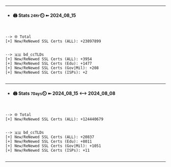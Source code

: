 

---
- #### 🖨️ **Stats** `24Hr`⏲️ ➼ 2024_08_15
```console


--> 🌐 Total
[+] New/ReNewed SSL Certs (ALL): +23897899


--> 🇧🇩 bd_ccTLDs
[+] New/ReNewed SSL Certs (ALL): +3954
[+] New/ReNewed SSL Certs (Edu): +1477
[+] New/ReNewed SSL Certs (Gov|Mil): +208
[+] New/ReNewed SSL Certs (ISPs): +2


```

---
- #### 🖨️ **Stats** `7Days`⏲️ ➼ 2024_08_15 <--> 2024_08_08
```console


--> 🌐 Total
[+] New/ReNewed SSL Certs (ALL): +124440679


--> 🇧🇩 bd_ccTLDs
[+] New/ReNewed SSL Certs (ALL): +20837
[+] New/ReNewed SSL Certs (Edu): +8011
[+] New/ReNewed SSL Certs (Gov|Mil): +1051
[+] New/ReNewed SSL Certs (ISPs): +11


```

---

